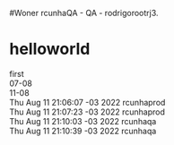 #Woner rcunhaQA - QA - rodrigorootrj3.<br>
# helloworld<br>
first<br>
07-08<br>
11-08<br>
Thu Aug 11 21:06:07 -03 2022 rcunhaprod<br>
Thu Aug 11 21:07:23 -03 2022 rcunhaprod <br>
Thu Aug 11 21:10:03 -03 2022 rcunhaqa <br>
Thu Aug 11 21:10:39 -03 2022 rcunhaqa <br>
